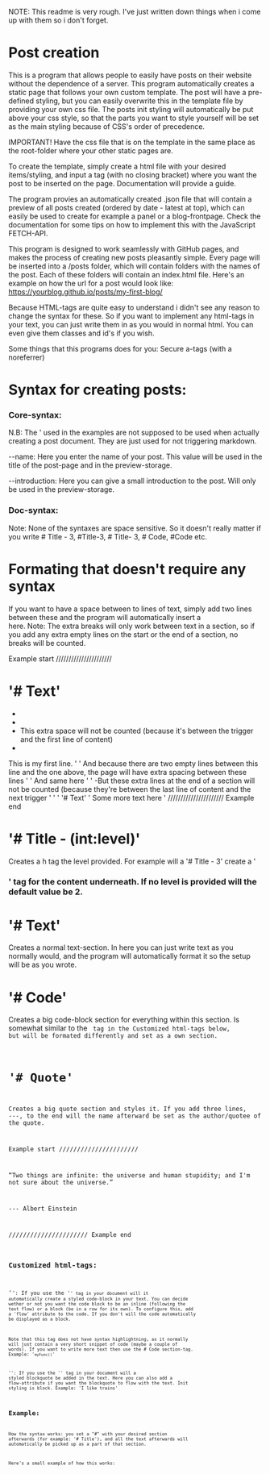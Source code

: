 NOTE: This readme is very rough. I've just written down things when i come up with them so i don't forget.

# Post creation

This is a program that allows people to easily have posts on their website without the dependence of a server. This program automatically creates a static page that follows your own custom template. The post will have a pre-defined styling, but you can easily overwrite this in the template file by providing your own css file. The posts init styling will automatically be put above your css style, so that the parts you want to style yourself will be set as the main styling because of CSS's order of precedence.

IMPORTANT! Have the css file that is on the template in the same place as the root-folder where your other static pages are.

To create the template, simply create a html file with your desired items/styling, and input a <POST> tag (with no closing bracket) where you want the post to be inserted on the page. Documentation will provide a guide.

The program provies an automatically created .json file that will contain a preview of all posts created (ordered by date - latest at top), which can easily be used to create for example a panel or a blog-frontpage. Check the documentation for some tips on how to implement this with the JavaScript FETCH-API.

This program is designed to work seamlessly with GitHub pages, and makes the process of creating new posts pleasantly simple. Every page will be inserted into a /posts folder, which will contain folders with the names of the post. Each of these folders will contain an index.html file. Here's an example on how the url for a post would look like: https://yourblog.github.io/posts/my-first-blog/

Because HTML-tags are quite easy to understand i didn't see any reason to change the syntax for these. So if you want to implement any html-tags in your text, you can just write them in as you would in normal html. You can even give them classes and id's if you wish.

Some things that this programs does for you:
Secure a-tags (with a noreferrer)

# Syntax for creating posts:

### Core-syntax:

N.B: The ' used in the examples are not supposed to be used when actually creating a post document. They are just used for not triggering markdown.

--name: Here you enter the name of your post. This value will be used in the title of the post-page and in the preview-storage.

--introduction: Here you can give a small introduction to the post. Will only be used in the preview-storage.

### Doc-syntax:

Note: None of the syntaxes are space sensitive. So it doesn't really matter if you write # Title - 3, #Title-3, # Title- 3, # Code, #Code etc.

# Formating that doesn't require any syntax

If you want to have a space between to lines of text, simply add two lines between these and the program will automatically insert a <br> here.
Note: The extra breaks will only work between text in a section, so if you add any extra empty lines on the start or the end of a section, no breaks will be counted.

Example start
//////////////////////

# '# Text'
-
-
- This extra space will not be counted (because it's between the trigger and the first line of content)
-
This is my first line.
'
'
And because there are two empty lines between this line and the one above, the page will have extra spacing between these lines
'
'
And same here
'
'
-But these extra lines at the end of a section will not be counted (because they're between the last line of content and the next trigger
'
'
'
'# Text'
'
Some more text here
'
//////////////////////
Example end

# '# Title - (int:level)'

Creates a h tag the level provided. For example will a '# Title - 3' create a '<h3>' tag for the content underneath. If no level is provided will the default value be 2.

# '# Text'

Creates a normal text-section. In here you can just write text as you normally would, and the program will automatically format it so the setup will be as you wrote.

# '# Code'

Creates a big code-block section for everything within this section. Is somewhat similar to the <code> tag in the Customized html-tags below, but will be formated differently and set as a own section.

# '# Quote'

Creates a big quote section and styles it. If you add three lines, ---, to the end will the name afterward be set as the author/quotee of the quote.

Example start
//////////////////////

“Two things are infinite: the universe and human stupidity; and I'm not sure about the universe.”

--- Albert Einstein

//////////////////////
Example end

### Customized html-tags:

'<code>': If you use the '<code>' tag in your document will it automatically create a styled code-block in your text. You can decide wether or not you want the code block to be an inline (following the text flow) or a block (be in a row for its own). To configure this, add a 'flow' attribute to the code. If you don't will the code automatically be displayed as a block.

Note that this tag does not have syntax highlightning, as it normally will just contain a very short snippet of code (maybe a couple of words). If you want to write more text then use the # Code section-tag.
Example: '<code flow>myFunc()</code>'

'<quote>': If you use the '<quote>' tag in your document will a styled blockquote be added in the text. Here you can also add a flow-attribute if you want the blockquote to flow with the text. Init styling is block.
Example: '<quote>I like trains</quote>'

## Example:

How the syntax works: you set a "#" with your desired section afterwards (for example: '# Title'), and all the text afterwards will automatically be picked up as a part of that section.

Here's a small example of how this works:
